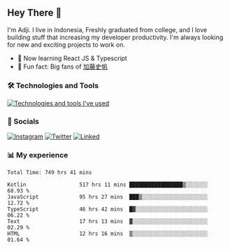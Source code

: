 ## Hey There 👋
I'm Adji. I live in Indonesia, Freshly graduated from college, and I love building stuff that increasing my developer productivity. I'm always looking for new and exciting projects to work on.

- 🌱 Now learning React JS & Typescript
- 🐻 Fun fact: Big fans of [加藤史帆](https://www.instagram.com/katoshi.official/)

### 🛠️ Technologies and Tools
[![Technologies and tools I've used](https://skillicons.dev/icons?i=js,ts,html,css,php,kotlin,tailwind,bootstrap,next,mysql,firebase,vercel,vscode,androidstudio,bash,git,postman,figma,docker,linux&perline=10)](#)

### 💬 Socials
[![Instagram](https://skillicons.dev/icons?i=instagram)](https://www.instagram.com/yusufadji99/)
[![Twitter](https://skillicons.dev/icons?i=twitter)](https://twitter.com/frelein_asli)
[![Linked](https://skillicons.dev/icons?i=linkedin)](https://www.linkedin.com/in/yusuf-bhaskara-adji/)

### 📊 My experience

<!--START_SECTION:waka-->

```javascript,typescript,kotlin
Total Time: 749 hrs 41 mins

Kotlin                 517 hrs 11 mins █████████████████▒░░░░░░░   68.93 %
JavaScript             95 hrs 27 mins  ███▒░░░░░░░░░░░░░░░░░░░░░   12.72 %
TypeScript             46 hrs 42 mins  █▓░░░░░░░░░░░░░░░░░░░░░░░   06.22 %
Text                   17 hrs 13 mins  ▓░░░░░░░░░░░░░░░░░░░░░░░░   02.29 %
HTML                   12 hrs 16 mins  ▒░░░░░░░░░░░░░░░░░░░░░░░░   01.64 %
```

<!--END_SECTION:waka-->
